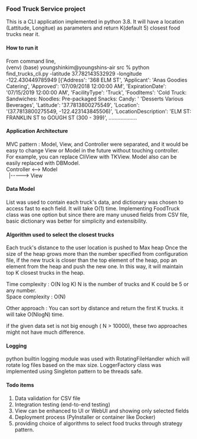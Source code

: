 ### **Food Truck Service project**

This is a CLI application implemented in python 3.8. 
It will have a location (Lattitude, Longitue) as parameters and return K(default 5) closest food trucks near it.

#### **How to run it**

From command line,  
(venv) (base) youngshinkim@youngshins-air src % python find_trucks_cli.py -latitude 37.782143532929 -longitude -122.430449785949
[{'Address': '368 ELM ST',
  'Applicant': 'Anas Goodies Catering',
  'Approved': '07/09/2018 12:00:00 AM',
  'ExpirationDate': '07/15/2019 12:00:00 AM',
  'FacilityType': 'Truck',
  'FoodItems': 'Cold Truck: Sandwiches: Noodles:  Pre-packaged Snacks: Candy: '
               'Desserts Various Beverages',
  'Latitude': '37.7813800275549',
  'Location': '(37.7813800275549, -122.423143845506)',
  'LocationDescription': 'ELM ST: FRANKLIN ST to GOUGH ST (300 - 399)',
...................

#### **Application Architecture**
MVC pattern  :   Model, View, and Controller were separated, and it would be easy to change View or Model in the future without touching controller.  
For example, you can replace CliView with TKView.  Model also can be easily replaced with DBModel.  
Controller <--> Model   
` `|-----> View


#### **Data Model**

List was used to contain each truck's data, and dictionary was chosen to access fast to each field. It will take O(1) time.
Implementing FoodTruck class was one option but since there are many unused fields from CSV file, basic dictionary was better for simplicity and extensibility.

#### **Algorithm used to select the closest trucks**

Each truck's distance to the user location is pushed to Max heap
Once the size of the heap grows more than the number specified from configuration file, 
if the new truck is closer than the top element of the heap, pop an element from the heap 
and push the new one. In this way, it will maintain top K closest trucks in the heap.

Time complexity : O(N log K)  N is the number of trucks and K could be 5 or any number.  
Space complexity : O(N)

Other approach : You can sort by distance and return the first K trucks. it will take O(NlogN) time.  

if the given data set is not big enough ( N > 10000), these two approaches might not have much difference.

#### **Logging**
python builtin logging module was used with RotatingFileHandler which will rotate log files based on the max size.
LoggerFactory class was implemented using Singleton pattern to be threads safe.

#### **Todo items**
1. Data validation for CSV file
2. Integration testing (end-to-end testing)
3. View can be enhanced to UI or WebUI and showing only selected fields
4. Deployment process (PyInstaller or container like Docker)
5. providing choice of algorithms to select food trucks through strategy pattern. 